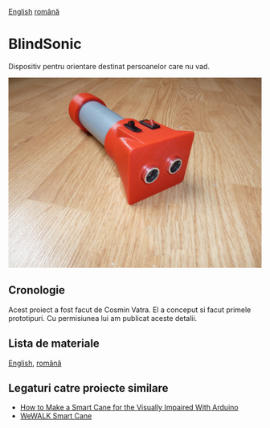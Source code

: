 [English](https://github.com/mircea-vutcovici/blind-sonic) [română](https://github.com/mircea-vutcovici/blind-sonic/blob/master/README.ro.md)
# BlindSonic
Dispositiv pentru orientare destinat persoanelor care nu vad.

![fotografie a BlindSonic](images/P1090318.JPG)

## Cronologie
Acest proiect a fost facut de Cosmin Vatra. El a conceput si facut primele prototipuri.
Cu permisiunea lui am publicat aceste detalii.

## Lista de materiale
[English](https://github.com/mircea-vutcovici/blind-sonic/blob/master/BOM.md), [română](https://github.com/mircea-vutcovici/blind-sonic/blob/master/BOM.ro.md)

## Legaturi catre proiecte similare
* [How to Make a Smart Cane for the Visually Impaired With Arduino](https://maker.pro/projects/arduino/arduino-smart-cane-for-the-blind)
* [WeWALK Smart Cane](https://www.indiegogo.com/projects/revolutionary-smart-cane-for-the-visually-impaired#/)
